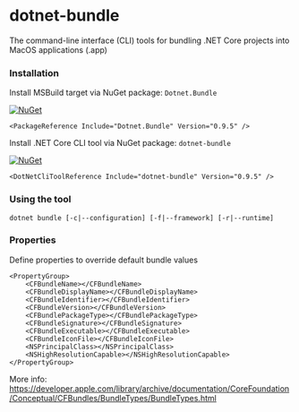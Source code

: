 # dotnet-bundle

The command-line interface (CLI) tools for bundling .NET Core projects into MacOS applications (.app)

### Installation

Install MSBuild target via NuGet package: ```Dotnet.Bundle```

[![NuGet](https://img.shields.io/nuget/v/Dotnet.Bundle.svg)](https://www.nuget.org/packages/Dotnet.Bundle/)

```
<PackageReference Include="Dotnet.Bundle" Version="0.9.5" />
```

Install .NET Core CLI tool via NuGet package: ```dotnet-bundle```

[![NuGet](https://img.shields.io/nuget/v/dotnet-bundle.svg)](https://www.nuget.org/packages/dotnet-bundle/)

```
<DotNetCliToolReference Include="dotnet-bundle" Version="0.9.5" />
```

### Using the tool

```
dotnet bundle [-c|--configuration] [-f|--framework] [-r|--runtime]
```

### Properties

Define properties to override default bundle values

```
<PropertyGroup>
    <CFBundleName></CFBundleName>
    <CFBundleDisplayName></CFBundleDisplayName>
    <CFBundleIdentifier></CFBundleIdentifier>
    <CFBundleVersion></CFBundleVersion>
    <CFBundlePackageType></CFBundlePackageType>
    <CFBundleSignature></CFBundleSignature>
    <CFBundleExecutable></CFBundleExecutable>
    <CFBundleIconFile></CFBundleIconFile>
    <NSPrincipalClass></NSPrincipalClass>
    <NSHighResolutionCapable></NSHighResolutionCapable>
</PropertyGroup>
```

More info: https://developer.apple.com/library/archive/documentation/CoreFoundation/Conceptual/CFBundles/BundleTypes/BundleTypes.html 
